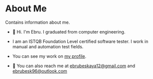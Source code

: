 # About Me 
Contains information about me.

- 🌺 Hi. I'm Ebru. I graduated from computer engineering. 
- I am an ISTQB Foundation Level certified software tester. I work in manual and automation test fields. 
- You can see my work on [my profile](https://github.com/ebrubeskaya).

- 💌 You can also reach me at ebrubeskaya12@gmail.com and ebrubesk96@outlook.com
